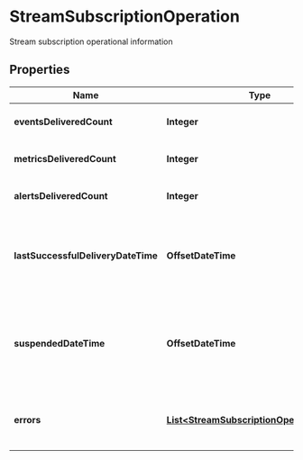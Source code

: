 

# StreamSubscriptionOperation

Stream subscription operational information

## Properties

| Name | Type | Description | Notes |
|------------ | ------------- | ------------- | -------------|
|**eventsDeliveredCount** | **Integer** | count of delivered events |  [optional] |
|**metricsDeliveredCount** | **Integer** | count of delivered metrics |  [optional] |
|**alertsDeliveredCount** | **Integer** | count of delivered alerts |  [optional] |
|**lastSuccessfulDeliveryDateTime** | **OffsetDateTime** | last successful date time of delivered event, metric, or alert |  [optional] |
|**suspendedDateTime** | **OffsetDateTime** | suspended date time of stream subscription delivery for event, metric, or alert |  [optional] |
|**errors** | [**List&lt;StreamSubscriptionOperationErrors&gt;**](StreamSubscriptionOperationErrors.md) | List of error information for stream subscription delivery |  [optional] |



